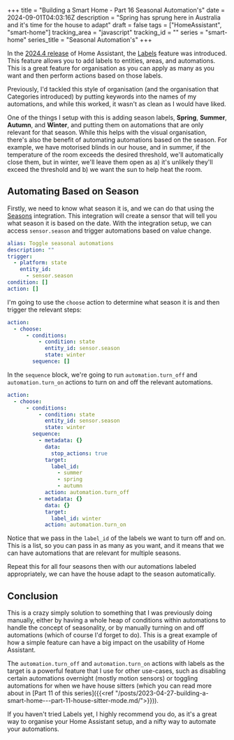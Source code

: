 +++
title = "Building a Smart Home - Part 16 Seasonal Automation's"
date = 2024-09-01T04:03:16Z
description = "Spring has sprung here in Australia and it's time for the house to adapt"
draft = false
tags = ["HomeAssistant", "smart-home"]
tracking_area = "javascript"
tracking_id = ""
series = "smart-home"
series_title = "Seasonal Automation's"
+++

In the [2024.4 release](https://www.home-assistant.io/blog/2024/04/03/release-20244/) of Home Assistant, the [Labels](https://www.home-assistant.io/docs/organizing/labels/) feature was introduced. This feature allows you to add labels to entities, areas, and automations. This is a great feature for organisation as you can apply as many as you want and then perform actions based on those labels.

Previously, I'd tackled this style of organisation (and the organisation that Categories introduced) by putting keywords into the names of my automations, and while this worked, it wasn't as clean as I would have liked.

One of the things I setup with this is adding season labels, **Spring**, **Summer**, **Autumn**, and **Winter**, and putting them on automations that are only relevant for that season. While this helps with the visual organisation, there's also the benefit of automating automations based on the season. For example, we have motorised blinds in our house, and in summer, if the temperature of the room exceeds the desired threshold, we'll automatically close them, but in winter, we'll leave them open as a) it's unlikely they'll exceed the threshold and b) we want the sun to help heat the room.

## Automating Based on Season

Firstly, we need to know what season it is, and we can do that using the [Seasons](https://www.home-assistant.io/integrations/seasons/) integration. This integration will create a sensor that will tell you what season it is based on the date. With the integration setup, we can access `sensor.season` and trigger automations based on value change.

```yaml
alias: Toggle seasonal automations
description: ""
trigger:
  - platform: state
    entity_id:
      - sensor.season
condition: []
action: []
```

I'm going to use the `choose` action to determine what season it is and then trigger the relevant steps:

```yaml
action:
  - choose:
      - conditions:
          - condition: state
            entity_id: sensor.season
            state: winter
        sequence: []
```

In the `sequence` block, we're going to run `automation.turn_off` and `automation.turn_on` actions to turn on and off the relevant automations.

```yaml
action:
  - choose:
      - conditions:
          - condition: state
            entity_id: sensor.season
            state: winter
        sequence:
          - metadata: {}
            data:
              stop_actions: true
            target:
              label_id:
                - summer
                - spring
                - autumn
            action: automation.turn_off
          - metadata: {}
            data: {}
            target:
              label_id: winter
            action: automation.turn_on
```

Notice that we pass in the `label_id` of the labels we want to turn off and on. This is a list, so you can pass in as many as you want, and it means that we can have automations that are relevant for multiple seasons.

Repeat this for all four seasons then with our automations labeled appropriately, we can have the house adapt to the season automatically.

## Conclusion

This is a crazy simply solution to something that I was previously doing manually, either by having a whole heap of conditions within automations to handle the concept of seasonality, or by manually turning on and off automations (which of course I'd forget to do). This is a great example of how a simple feature can have a big impact on the usability of Home Assistant.

The `automation.turn_off` and `automation.turn_on` actions with labels as the target is a powerful feature that I use for other use-cases, such as disabling certain automations overnight (mostly motion sensors) or toggling automations for when we have house sitters (which you can read more about in [Part 11 of this series]({{<ref "/posts/2023-04-27-building-a-smart-home---part-11-house-sitter-mode.md/">}})).

If you haven't tried Labels yet, I highly recommend you do, as it's a great way to organise your Home Assistant setup, and a nifty way to automate your automations.
